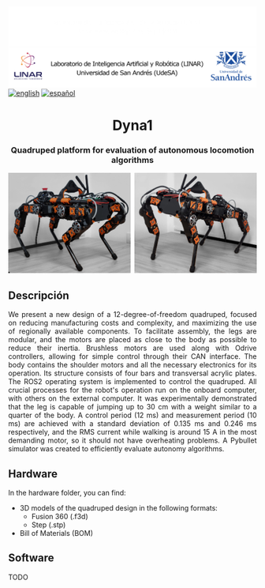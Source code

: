 ![Linar](imagenes/linar-dark.png#gh-dark-mode-only)
![Linar](imagenes/linar-light.png#gh-light-mode-only)
[![english](https://img.shields.io/badge/language-english-red)](https://github.com/udesa-ai/dyna1-quadruped/blob/readme/README.en.md)
[![español](https://img.shields.io/badge/idioma-español-blue.svg)](https://github.com/udesa-ai/dyna1-quadruped/blob/readme/README.md)

<h1 align="center">Dyna1</h3>
<h3 align="center">Quadruped platform for evaluation of autonomous locomotion algorithms</h3>

![Linar](imagenes/dog.png)

## Descripción
<p align="justify"> We present a new design of a 12-degree-of-freedom quadruped, focused on reducing manufacturing costs and complexity, and maximizing the use of regionally available components. To facilitate assembly, the legs are modular, and the motors are placed as close to the body as possible to reduce their inertia. Brushless motors are used along with Odrive controllers, allowing for simple control through their CAN interface. The body contains the shoulder motors and all the necessary electronics for its operation. Its structure consists of four bars and transversal acrylic plates. The ROS2 operating system is implemented to control the quadruped. All crucial processes for the robot's operation run on the onboard computer, with others on the external computer. It was experimentally demonstrated that the leg is capable of jumping up to 30 cm with a weight similar to a quarter of the body. A control period (12 ms) and measurement period (10 ms) are achieved with a standard deviation of 0.135 ms and 0.246 ms respectively, and the RMS current while walking is around 15 A in the most demanding motor, so it should not have overheating problems. A Pybullet simulator was created to efficiently evaluate autonomy algorithms. </p>

## Hardware

In the hardware folder, you can find:

- 3D models of the quadruped design in the following formats:
  - Fusion 360 (.f3d)
  - Step (.stp)
- Bill of Materials (BOM)

## Software

TODO
